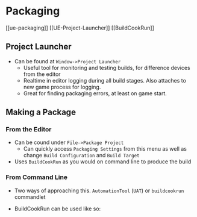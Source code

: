 
# Packaging
[[ue-packaging]] [[UE-Project-Launcher]] [[BuildCookRun]]

## Project Launcher
- Can be found at `Window->Project Launcher`
	-  Useful tool for monitoring and testing builds, for difference devices from the editor
	-  Realtime in editor logging during all build stages. Also attaches to new game process for logging. 
	-  Great for finding packaging errors, at least on game start.

## Making a Package
### From the Editor
- Can be cound under `File->Package Project`
	- Can quickly access `Packaging Settings` from this menu as well as change `Build Configuration` and `Build Target`
- Uses `BuildCookRun` as you would on command line to produce the build

### From Command Line
- Two ways of approaching this. `AutomationTool` (`UAT`) or `buildcookrun` commandlet

- BuildCookRun can be used like so:
```$PATH_TO_UNREAL_EDITOR BuildCookRun -project="$PATH_TO_PROJECT/$PROJECT.uproject" -noP4 -platform=$PLATFORM -clientconfig=$BUILD_CONFIG -serverconfig=$BUILD_CONFIG -cook -maps=AllMaps -build -compile -stage -pak -archive -archivedirectory="$ARCHIVE_DIR"
